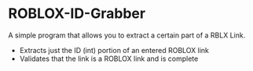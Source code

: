 # ROBLOX-ID-Grabber
A simple program that allows you to extract a certain part of a RBLX Link.

+ Extracts just the ID (int) portion of an entered ROBLOX link
+ Validates that the link is a ROBLOX link and is complete

